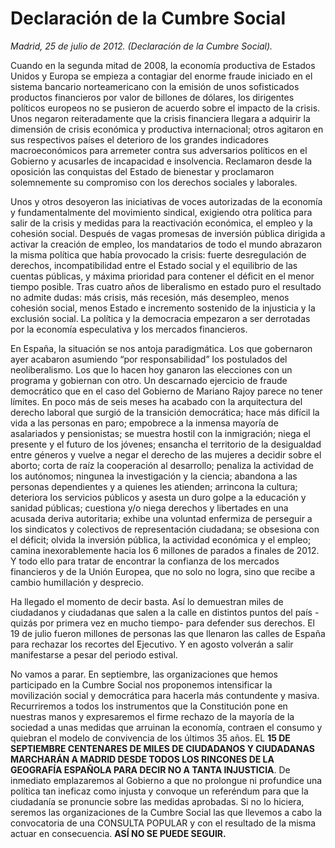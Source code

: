 # Declaración de la Cumbre Social

*Madrid, 25 de julio de 2012. (Declaración de la Cumbre Social).*

Cuando en la segunda mitad de 2008, la economía productiva
de Estados Unidos y Europa se empieza a contagiar
del enorme fraude iniciado en el sistema bancario
norteamericano con la emisión de unos sofisticados productos
financieros por valor de billones de dólares, los dirigentes políticos
europeos no se pusieron de acuerdo sobre el impacto de la
crisis. Unos negaron reiteradamente que la crisis financiera llegara
a adquirir la dimensión de crisis económica y productiva internacional;
otros agitaron en sus respectivos países el deterioro
de los grandes indicadores macroeconómicos para arremeter
contra sus adversarios políticos en el Gobierno y acusarles de
incapacidad e insolvencia. Reclamaron desde la oposición las
conquistas del Estado de bienestar y proclamaron solemnemente
su compromiso con los derechos sociales y laborales.

Unos y otros desoyeron las iniciativas de voces autorizadas
de la economía y fundamentalmente del movimiento sindical,
exigiendo otra política para salir de la crisis y medidas para
la reactivación económica, el empleo y la cohesión social. Después
de vagas promesas de inversión pública dirigida a activar la creación
de empleo, los mandatarios de todo el mundo abrazaron
la misma política que había provocado la crisis: fuerte desregulación
de derechos, incompatibilidad entre el Estado social y el
equilibrio de las cuentas públicas, y máxima prioridad para contener
el déficit en el menor tiempo posible. Tras cuatro años de
liberalismo en estado puro el resultado no admite dudas: más
crisis, más recesión, más desempleo, menos cohesión social, menos
Estado e incremento sostenido de la injusticia y la exclusión
social. La política y la democracia empezaron a ser derrotadas
por la economía especulativa y los mercados financieros.

En España, la situación se nos antoja paradigmática. Los que
gobernaron ayer acabaron asumiendo “por responsabilidad”
los postulados del neoliberalismo. Los que lo hacen hoy ganaron
las elecciones con un programa y gobiernan con otro. Un descarnado
ejercicio de fraude democrático que en el caso
del Gobierno de Mariano Rajoy parece no tener límites. En poco
más de seis meses ha acabado con la arquitectura del derecho
laboral que surgió de la transición democrática; hace más difícil
la vida a las personas en paro; empobrece a la inmensa mayoría
de asalariados y pensionistas; se muestra hostil con la inmigración;
niega el presente y el futuro de los jóvenes; ensancha el
territorio de la desigualdad entre géneros y vuelve a negar el
derecho de las mujeres a decidir sobre el aborto; corta de raíz la
cooperación al desarrollo; penaliza la actividad de los autónomos;
ningunea la investigación y la ciencia; abandona a las personas
dependientes y a quienes les atienden; arrincona la cultura; deteriora
los servicios públicos y asesta un duro golpe a la educación
y sanidad públicas; cuestiona y/o niega derechos y libertades en
una acusada deriva autoritaria; exhibe una voluntad enfermiza
de perseguir a los sindicatos y colectivos de representación ciudadana;
se obsesiona con el déficit; olvida la inversión pública,
la actividad económica y el empleo; camina inexorablemente
hacia los 6 millones de parados a finales de 2012. Y todo ello
para tratar de encontrar la confianza de los mercados financieros
y de la Unión Europea, que no solo no logra, sino que recibe a
cambio humillación y desprecio.

Ha llegado el momento de decir basta. Así lo demuestran
miles de ciudadanos y ciudadanas que salen a la calle en distintos
puntos del país -quizás por primera vez en mucho tiempo- para
defender sus derechos. El 19 de julio fueron millones de personas
las que llenaron las calles de España para rechazar los recortes
del Ejecutivo. Y en agosto volverán a salir manifestarse a pesar
del periodo estival.

No vamos a parar. En septiembre, las organizaciones que
hemos participado en la Cumbre Social nos proponemos intensificar
la movilización social y democrática para hacerla más
contundente y masiva. Recurriremos a todos los instrumentos
que la Constitución pone en nuestras manos y expresaremos el
firme rechazo de la mayoría de la sociedad a unas medidas que
arruinan la economía, contraen el consumo y quiebran el modelo
de convivencia de los últimos 35 años. EL **15 DE SEPTIEMBRE
CENTENARES DE MILES DE CIUDADANOS Y CIUDADANAS MARCHARÁN
A MADRID DESDE TODOS LOS RINCONES DE LA GEOGRAFÍA
ESPAÑOLA PARA DECIR NO A TANTA INJUSTICIA**. De
inmediato emplazaremos al Gobierno a que no prolongue ni
profundice una política tan ineficaz como injusta y convoque un
referéndum para que la ciudadanía se pronuncie sobre las medidas
aprobadas. Si no lo hiciera, seremos las organizaciones de
la Cumbre Social las que llevemos a cabo la convocatoria de
una CONSULTA POPULAR y con el resultado de la misma
actuar en consecuencia. **ASÍ NO SE PUEDE SEGUIR.**
